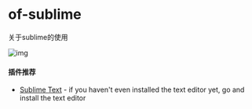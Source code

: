 # of-sublime

关于sublime的使用

![img](https://github.com/elegantspirit/of-sublime/blob/master/sublime.jpg)

#### 插件推荐

- [Sublime Text](http://www.sublimetext.com/) - if you haven't even installed the text editor yet, go and install the text editor
